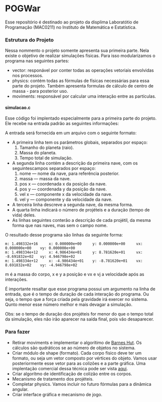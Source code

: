 # POGWar

Esse reposítório é destinado ao projeto da displima Laboratótio de Programação (MAC0211) no Instituto de Matemática e Estatística.

### Estrutura do Projeto
Nessa nommento o projeto somente apresenta sua primeira parte. Nela existe o objetivo de realizar simulações físicas. Para isso modularizamos o programa nas seguintes partes:

- vector: responável por conter todas as operações vetoriais envolvidas nos processos.
- physics: contém todas as fórmulas de físicas necessárias para essa parte do projeto. Também apresenta formulas de cálculo de centro de massa - para posterior uso.
- moviments: responsável por calcular uma interação entre as partículas.

#### simulacao.c
Esse código foi implentado especialmente para a primeira parte do projeto. Ele recebe na entrada padrão as seguintes informações:

A entrada será fornecida em um arquivo com o seguinte formato:
- A primeira linha tem os parâmetros globais, separados por espaço:
	1. Tamanho do planeta (raio).
	2. Massa do planeta.
	3. Tempo total de simulação.
- A segunda linha contém a descrição da primeira nave, com os seguintescampos separados por espaço:
	1. nome — nome da nave, para referência posterior.
	2. massa — massa da nave.
	3. pos x — coordenada x da posição da nave.
	4. pos y — coordenada y da posição da nave.
	5. vel x — componente x da velocidade da nave.
	6. vel y — componente y da velocidade da nave.
- A terceira linha descreve a segunda nave, da mesma forma.
- A quarta linha indicará o número de projéteis e a duração (tempo de vida) deles.
- As linhas seguintes conterão a descrição de cada projétil, da mesma
forma que nas naves, mas sem o campo nome.

O resultado desse programa são linhas da seguinte forma:
	
	m: 1.498332e+16 	x: 0.000000e+00 	y: 0.000000e+00 	vx: 0.000000e+00 	vy: 0.000000e+00 
	m: 1.498334e+12 	x: 4.986434e+01 	y: 8.781620e+01 	vx: -8.691832e+02 	vy: 4.946798e+02 
	m: 1.498334e+12 	x: -4.986434e+01 	y: -8.781620e+01 	vx: 8.691832e+02 	vy: -4.946798e+02 

m é a massa do corpo, x e y a posição e vx e vj a velocidade após as interações.

É importante resaltar que esse programa possui um argumento na linha de entrada, que é o tempo de duração de cada interação do programa. Ou seja, o tempo que a força criada pela gravidade irá exercer no sistema. Qunto menor esse número melhor e mais devagar a simulação.

Obs: se o tempo de duração dos projéteis for menor do que o tempo total da simulação, eles não irão aparecer na saída final, pois vão desaparecer.

### Para fazer

- Retirar moviments e implementar o algorítimo de [Barnes Hut](http://www.cs.princeton.edu/courses/archive/fall03/cs126/assignments/barnes-hut.html). Os cálculos são qudráticos se ao número de objetos no sistema.
- Criar módulo de shape (formato). Cada corpo físico deve ter um formato, ou seja um vetor composto por vértices do objeto. Vamos usar posteriormente esse vetor para as colizões e a parte gráfica. Uma implentação comercial dessa técnica pode ser vista [aqui](https://developer.apple.com/library/ios/documentation/GraphicsAnimation/Conceptual/SpriteKit_PG/Physics/Physics.html).
- Criar algorítmo de identificação de colizão entre os corpos.
- Mecanismo de tratamento dos projéteis.
- Completar physics. Vamos incluir no futuro fórmulas para a dinâmica angular.
- Criar interface gráfica e mecanismo de jogo.



